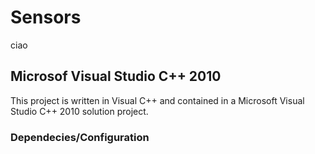 # Sensors

ciao


## Microsof Visual Studio C++ 2010

This project is written in Visual C++ and contained in a Microsoft Visual Studio C++ 2010 solution project.

### Dependecies/Configuration